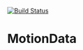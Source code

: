 [![Build Status](https://travis-ci.com/goistjt/MotionData.svg?token=MFyro9vzyExsWPEjugtV&branch=master)](https://travis-ci.com/goistjt/MotionData)
# MotionData
